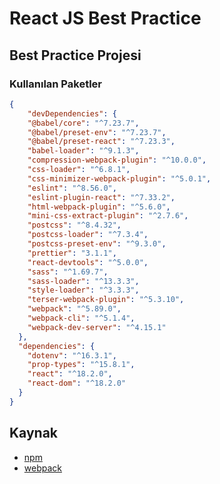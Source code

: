# React JS Best Practice

## Best Practice Projesi

### Kullanılan Paketler

```json
{
    "devDependencies": {
    "@babel/core": "^7.23.7",
    "@babel/preset-env": "^7.23.7",
    "@babel/preset-react": "^7.23.3",
    "babel-loader": "^9.1.3",
    "compression-webpack-plugin": "^10.0.0",
    "css-loader": "^6.8.1",
    "css-minimizer-webpack-plugin": "^5.0.1",
    "eslint": "^8.56.0",
    "eslint-plugin-react": "^7.33.2",
    "html-webpack-plugin": "^5.6.0",
    "mini-css-extract-plugin": "^2.7.6",
    "postcss": "^8.4.32",
    "postcss-loader": "^7.3.4",
    "postcss-preset-env": "^9.3.0",
    "prettier": "3.1.1",
    "react-devtools": "^5.0.0",
    "sass": "^1.69.7",
    "sass-loader": "^13.3.3",
    "style-loader": "^3.3.3",
    "terser-webpack-plugin": "^5.3.10",
    "webpack": "^5.89.0",
    "webpack-cli": "^5.1.4",
    "webpack-dev-server": "^4.15.1"
  },
  "dependencies": {
    "dotenv": "^16.3.1",
    "prop-types": "^15.8.1",
    "react": "^18.2.0",
    "react-dom": "^18.2.0"
  }
}
```

## Kaynak

- [npm](https://www.npmjs.com/)
- [webpack](https://webpack.js.org/)